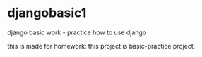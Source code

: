 # djangobasic1
django basic work - practice how to use django 

this is made for homework: this project is basic-practice project.
